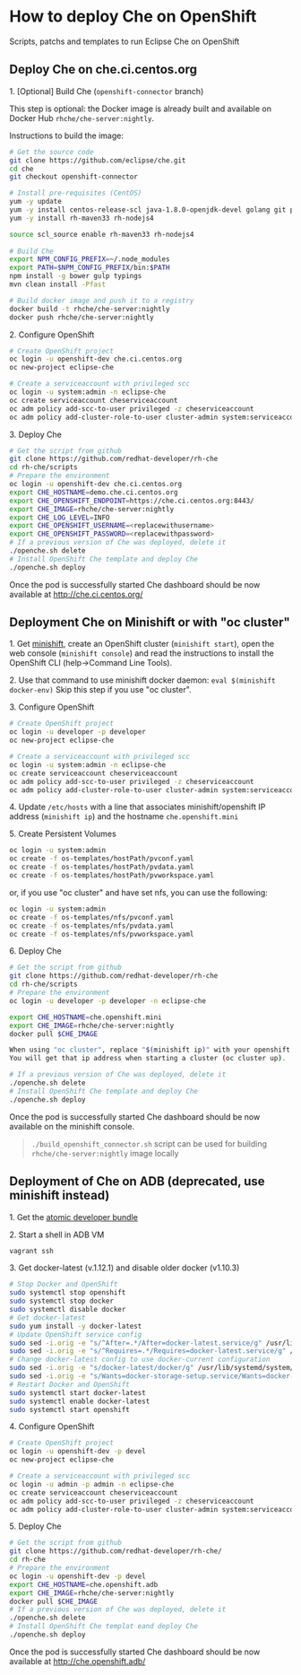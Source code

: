# How to deploy Che on OpenShift
Scripts, patchs and templates to run Eclipse Che on OpenShift

## Deploy Che on che.ci.centos.org

1\. [Optional] Build Che (`openshift-connector` branch) 

This step is optional: the Docker image is already built and available on Docker Hub `rhche/che-server:nightly`.

Instructions to build the image:

```sh
# Get the source code 
git clone https://github.com/eclipse/che.git
cd che
git checkout openshift-connector

# Install pre-requisites (CentOS)
yum -y update
yum -y install centos-release-scl java-1.8.0-openjdk-devel golang git patch
yum -y install rh-maven33 rh-nodejs4

source scl_source enable rh-maven33 rh-nodejs4
 
# Build Che 
export NPM_CONFIG_PREFIX=~/.node_modules
export PATH=$NPM_CONFIG_PREFIX/bin:$PATH
npm install -g bower gulp typings
mvn clean install -Pfast

# Build docker image and push it to a registry
docker build -t rhche/che-server:nightly
docker push rhche/che-server:nightly
```

2\. Configure OpenShift

```sh
# Create OpenShift project
oc login -u openshift-dev che.ci.centos.org
oc new-project eclipse-che

# Create a serviceaccount with privileged scc
oc login -u system:admin -n eclipse-che
oc create serviceaccount cheserviceaccount
oc adm policy add-scc-to-user privileged -z cheserviceaccount
oc adm policy add-cluster-role-to-user cluster-admin system:serviceaccount:eclipse-che:cheserviceaccount
```

3\. Deploy Che

```sh
# Get the script from github
git clone https://github.com/redhat-developer/rh-che
cd rh-che/scripts
# Prepare the environment
oc login -u openshift-dev che.ci.centos.org
export CHE_HOSTNAME=demo.che.ci.centos.org
export CHE_OPENSHIFT_ENDPOINT=https://che.ci.centos.org:8443/
export CHE_IMAGE=rhche/che-server:nightly
export CHE_LOG_LEVEL=INFO
export CHE_OPENSHIFT_USERNAME=<replacewithusername>
export CHE_OPENSHIFT_PASSWORD=<replacewithpassword>
# If a previous version of Che was deployed, delete it
./openche.sh delete
# Install OpenShift Che template and deploy Che 
./openche.sh deploy
```
Once the pod is successfully started Che dashboard should be now available at http://che.ci.centos.org/


## Deployment Che on Minishift or with "oc cluster"

1\. Get [minishift](https://github.com/minishift/minishift#installation), create an OpenShift cluster (`minishift start`), open the web console (`minishift console`) and read the instructions to install the OpenShift CLI (help->Command Line Tools).

2\. Use that command to use minishift docker daemon: `eval $(minishift docker-env)`
Skip this step if you use "oc cluster".

3\. Configure OpenShift

```sh
# Create OpenShift project
oc login -u developer -p developer
oc new-project eclipse-che

# Create a serviceaccount with privileged scc
oc login -u system:admin -n eclipse-che
oc create serviceaccount cheserviceaccount
oc adm policy add-scc-to-user privileged -z cheserviceaccount
oc adm policy add-cluster-role-to-user cluster-admin system:serviceaccount:eclipse-che:cheserviceaccount
```

4\. Update `/etc/hosts` with a line that associates minishift/openshift IP address (`minishift ip`) and the hostname `che.openshift.mini`

5\. Create Persistent Volumes

```sh
oc login -u system:admin
oc create -f os-templates/hostPath/pvconf.yaml
oc create -f os-templates/hostPath/pvdata.yaml
oc create -f os-templates/hostPath/pvworkspace.yaml
```

or, if you use "oc cluster" and have set nfs, you can use the following:

```sh
oc login -u system:admin
oc create -f os-templates/nfs/pvconf.yaml
oc create -f os-templates/nfs/pvdata.yaml
oc create -f os-templates/nfs/pvworkspace.yaml
```

6\. Deploy Che

```sh
# Get the script from github
git clone https://github.com/redhat-developer/rh-che
cd rh-che/scripts
# Prepare the environment
oc login -u developer -p developer -n eclipse-che

export CHE_HOSTNAME=che.openshift.mini
export CHE_IMAGE=rhche/che-server:nightly
docker pull $CHE_IMAGE

When using "oc cluster", replace "$(minishift ip)" with your openshift ip.
You will get that ip address when starting a cluster (oc cluster up).

# If a previous version of Che was deployed, delete it
./openche.sh delete
# Install OpenShift Che template and deploy Che
./openche.sh deploy
```
Once the pod is successfully started Che dashboard should be now available on the minishift console.

>`./build_openshift_connector.sh` script can be used for building `rhche/che-server:nightly` image locally

## Deployment of Che on ADB (deprecated, use minishift instead)

1\. Get the [atomic developer bundle](https://github.com/projectatomic/adb-atomic-developer-bundle#how-do-i-install-and-run-adb)

2\. Start a shell in ADB VM

```sh
vagrant ssh
```

3\. Get docker-latest (v.1.12.1) and disable older docker (v1.10.3)

```sh
# Stop Docker and OpenShift
sudo systemctl stop openshift
sudo systemctl stop docker
sudo systemctl disable docker
# Get docker-latest
sudo yum install -y docker-latest
# Update OpenShift service config
sudo sed -i.orig -e "s/^After=.*/After=docker-latest.service/g" /usr/lib/systemd/system/openshift.service
sudo sed -i.orig -e "s/^Requires=.*/Requires=docker-latest.service/g" /usr/lib/systemd/system/openshift.service
# Change docker-latest config to use docker-current configuration
sudo sed -i.orig -e "s/docker-latest/docker/g" /usr/lib/systemd/system/docker-latest.service
sudo sed -i.orig -e "s/Wants=docker-storage-setup.service/Wants=docker-latest-storage-setup.service/g" /usr/lib/systemd/system/docker-latest.service
# Restart Docker and OpenShift
sudo systemctl start docker-latest
sudo systemctl enable docker-latest
sudo systemctl start openshift
```

4\. Configure OpenShift

```sh
# Create OpenShift project
oc login -u openshift-dev -p devel
oc new-project eclipse-che

# Create a serviceaccount with privileged scc
oc login -u admin -p admin -n eclipse-che
oc create serviceaccount cheserviceaccount
oc adm policy add-scc-to-user privileged -z cheserviceaccount
oc adm policy add-cluster-role-to-user cluster-admin system:serviceaccount:eclipse-che:cheserviceaccount
```

5\. Deploy Che

```sh
# Get the script from github
git clone https://github.com/redhat-developer/rh-che/
cd rh-che
# Prepare the environment
oc login -u openshift-dev -p devel
export CHE_HOSTNAME=che.openshift.adb
export CHE_IMAGE=rhche/che-server:nightly
docker pull $CHE_IMAGE
# If a previous version of Che was deployed, delete it
./openche.sh delete
# Install OpenShift Che templat eand deploy Che 
./openche.sh deploy
```
Once the pod is successfully started Che dashboard should be now available at http://che.openshift.adb/
